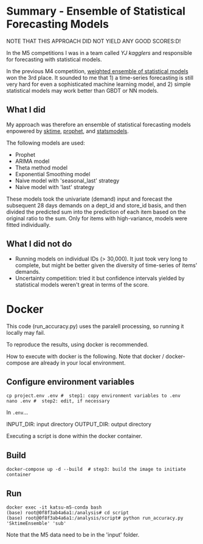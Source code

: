# Summary - Ensemble of Statistical Forecasting Models
NOTE THAT THIS APPROACH DID NOT YIELD ANY GOOD SCORES:D!

In the M5 competitions I was in a team called *YJ kagglers* and responsible for forecasting with statistical models.

In the previous M4 competition, [weighted ensemble of statistical models](https://www.sciencedirect.com/science/article/pii/S0169207019301190) won the 3rd place. It sounded to me that 1) a time-series forecasting is still very hard for even a sophisticated machine learning model, and 2) simple statistical models may work better than GBDT or NN models.

## What I did

My approach was therefore an ensemble of statistical forecasting models enpowered by [sktime](https://github.com/alan-turing-institute/sktime), [prophet](https://facebook.github.io/prophet/), and [statsmodels](https://github.com/statsmodels/statsmodels).

The following models are used:

- Prophet
- ARIMA model
- Theta method model
- Exponential Smoothing model
- Naive model with 'seasonal_last' strategy
- Naive model with 'last' strategy


These models took the univariate (demand) input and forecast the subsequent 28 days demands on a dept_id and store_id basis, and then divided the predicted sum into the prediction of each item based on the original ratio to the sum. Only for items with high-variance, models were fitted individually. 

## What I did not do

- Running models on individual IDs (> 30,000). It just took very long to complete, but might be better given the diversity of time-series of items' demands.
- Uncertainty competition: tried it but confidence intervals yielded by statistical models weren't great in terms of the score. 

# Docker
This code (run_accuracy.py) uses the paralell processing, so running it locally may fail.

To reproduce the results, using docker is recommended.

How to execute with docker is the following. Note that docker / docker-compose are already in your local environment.

## Configure environment variables

```
cp project.env .env #  step1: copy environment variables to .env
nano .env #  step2: edit, if necessary
```

In ```.env```...

INPUT_DIR: input directory
OUTPUT_DIR: output directory

Executing a script is done within the docker container.

## Build

```
docker-compose up -d --build  # step3: build the image to initiate container
```

## Run

```
docker exec -it katsu-m5-conda bash
(base) root@0f8f3ab4a6a1:/analysis# cd script
(base) root@0f8f3ab4a6a1:/analysis/script# python run_accuracy.py 'SktimeEnsemble' 'sub'
```

Note that the M5 data need to be in the 'input' folder.